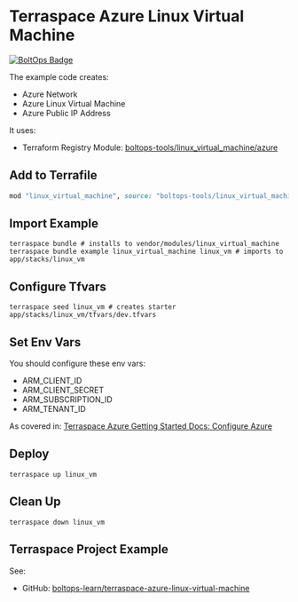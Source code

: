 # Terraspace Azure Linux Virtual Machine

[![BoltOps Badge](https://img.boltops.com/boltops/badges/boltops-badge.png)](https://www.boltops.com)

The example code creates:

* Azure Network
* Azure Linux Virtual Machine
* Azure Public IP Address

It uses:

* Terraform Registry Module: [boltops-tools/linux_virtual_machine/azure](https://registry.terraform.io/modules/boltops-tools/linux_virtual_machine/azure)

## Add to Terrafile

```ruby
mod "linux_virtual_machine", source: "boltops-tools/linux_virtual_machine/azure"
```

## Import Example

    terraspace bundle # installs to vendor/modules/linux_virtual_machine
    terraspace bundle example linux_virtual_machine linux_vm # imports to app/stacks/linux_vm

## Configure Tfvars

    terraspace seed linux_vm # creates starter app/stacks/linux_vm/tfvars/dev.tfvars

## Set Env Vars

You should configure these env vars:

* ARM_CLIENT_ID
* ARM_CLIENT_SECRET
* ARM_SUBSCRIPTION_ID
* ARM_TENANT_ID

As covered in: [Terraspace Azure Getting Started Docs: Configure Azure](https://terraspace.cloud/docs/learn/azure/configure/)

## Deploy

    terraspace up linux_vm

## Clean Up

    terraspace down linux_vm

## Terraspace Project Example

See:

* GitHub: [boltops-learn/terraspace-azure-linux-virtual-machine](https://github.com/boltops-learn/terraspace-azure-linux-virtual-machine)
